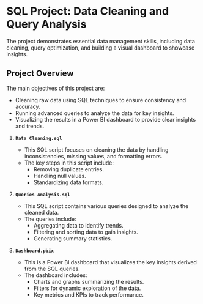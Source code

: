 # SQL Project: Data Cleaning and Query Analysis
 The project demonstrates essential data management skills, including data cleaning, query optimization, and building a visual dashboard to showcase insights.

## Project Overview

The main objectives of this project are:
- Cleaning raw data using SQL techniques to ensure consistency and accuracy.
- Running advanced queries to analyze the data for key insights.
- Visualizing the results in a Power BI dashboard to provide clear insights and trends.


1. **`Data Cleaning.sql`**
   - This SQL script focuses on cleaning the data by handling inconsistencies, missing values, and formatting errors.
   - The key steps in this script include:
     - Removing duplicate entries.
     - Handling null values.
     - Standardizing data formats.

2. **`Queries Analysis.sql`**
   - This SQL script contains various queries designed to analyze the cleaned data.
   - The queries include:
     - Aggregating data to identify trends.
     - Filtering and sorting data to gain insights.
     - Generating summary statistics.

3. **`Dashboard.pbix`**
   - This is a Power BI dashboard that visualizes the key insights derived from the SQL queries.
   - The dashboard includes:
     - Charts and graphs summarizing the results.
     - Filters for dynamic exploration of the data.
     - Key metrics and KPIs to track performance.

